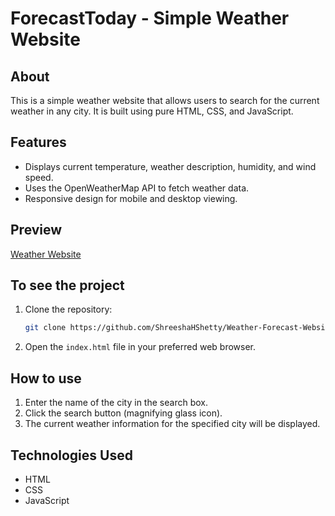 # ForecastToday - Simple Weather Website

## About
This is a simple weather website that allows users to search for the current weather in any city. It is built using pure HTML, CSS, and JavaScript.

## Features
- Displays current temperature, weather description, humidity, and wind speed.
- Uses the OpenWeatherMap API to fetch weather data.
- Responsive design for mobile and desktop viewing.

## Preview
[Weather Website](https://shreeshahshetty.github.io/Weather-Forecast-Website/)

## To see the project
1. Clone the repository:
    ```sh
    git clone https://github.com/ShreeshaHShetty/Weather-Forecast-Website.git
    ```
2. Open the `index.html` file in your preferred web browser.

## How to use
1. Enter the name of the city in the search box.
2. Click the search button (magnifying glass icon).
3. The current weather information for the specified city will be displayed.

## Technologies Used
- HTML
- CSS
- JavaScript
